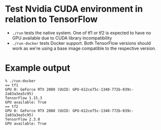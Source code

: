 Test Nvidia CUDA environment in relation to TensorFlow
======================================================

* `./run` tests the native system. One of tf1 or tf2 is expected to have no
  GPU available due to CUDA library incompatibility
* `./run-docker` tests Docker support. Both TensorFlow versions should work
  as we're using a base image compatible to the respective version.


Example output
==============
~~~
% ./run-docker
== tf1
GPU 0: GeForce RTX 2080 (UUID: GPU-612ce75c-1340-772b-039c-2a83a3ea5c95)
TensorFlow 1.15.3
GPU available: True
== tf2
GPU 0: GeForce RTX 2080 (UUID: GPU-612ce75c-1340-772b-039c-2a83a3ea5c95)
TensorFlow 2.3.0
GPU available: True
~~~
